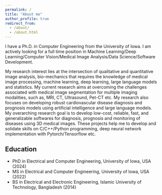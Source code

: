 ```yaml
---
permalink: /
title: "About me"
author_profile: true
redirect_from: 
  - /about/
  - /about.html
---
```


I have a Ph.D. in Computer Engineering from the University of Iowa. I am actively looking for a full time position in Machine Learning/Deep Learning/Computer Vision/Medical Image Analysis/Data Science/Software Development.

My research interest lies at the intersection of qualitative and quantitative image analysis, bio-mechanics that requires the knowledge of medical image processing, machine learning, deep learning, large language models and statistics. My current research aims at overcoming the challenges associated with medical image segmentation for multiple imaging modalities, such as, MRI, CT, Ultrasound, Pet-CT etc. My research also focuses on developing robust cardiovascular disease diagnosis and prognosis models using artificial intelligence and large language models. My overarching research goal is to develop low-cost, reliable, fast, and generalizable softwares for diagnosis, prognosis and monitoring of diseases using 3D medical images. These projects help me to develop and solidate skills on C/C++/Python programming, deep neural network implementation with Pytorch/Tensorflow etc.

## Education
- PhD in Electrical and Computer Engineering, University of Iowa, USA (2024)
- MS in Electrical and Computer Engineering, University of Iowa, USA (2022)
- BS in Electrical and Electronic Engineering, Islamic University of Technology, Bangladesh (2014)
